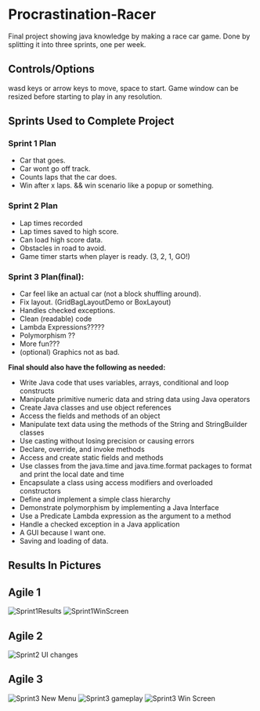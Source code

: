 # Procrastination-Racer
Final project showing java knowledge by making a race car game. Done by splitting it into three sprints, one per week.

## Controls/Options
wasd keys or arrow keys to move, space to start. 
Game window can be resized before starting to play in any resolution. 

## Sprints Used to Complete Project
### Sprint 1 Plan
* Car that goes.
* Car wont go off track.
* Counts laps that the car does.
* Win after x laps. && win scenario like a popup or something. 

### Sprint 2 Plan
* Lap times recorded
* Lap times saved to high score.
* Can load high score data.
* Obstacles in road to avoid.
* Game timer starts when player is ready. (3, 2, 1, GO!)

### Sprint 3 Plan(final):
* Car feel like an actual car (not a block shuffling around).
* Fix layout. (GridBagLayoutDemo or BoxLayout)
* Handles checked exceptions. 
* Clean (readable) code
* Lambda Expressions?????
* Polymorphism ??
* More fun???
* (optional) Graphics not as bad.

**Final should also have the following as needed:**
* Write Java code that uses variables, arrays, conditional and loop constructs
* Manipulate primitive numeric data and string data using Java operators
* Create Java classes and use object references
* Access the fields and methods of an object
* Manipulate text data using the methods of the String and StringBuilder classes
* Use casting without losing precision or causing errors
* Declare, override, and invoke methods
* Access and create static fields and methods
* Use classes from the java.time and java.time.format packages to format and print the local date and time
* Encapsulate a class using access modifiers and overloaded constructors
* Define and implement a simple class hierarchy
* Demonstrate polymorphism by implementing a Java Interface
* Use a Predicate Lambda expression as the argument to a method
* Handle a checked exception in a Java application
* A GUI because I want one. 
* Saving and loading of data. 

## Results In Pictures
## Agile 1
![Sprint1Results](https://i.imgur.com/6ne1U0w.png)
![Sprint1WinScreen](https://i.imgur.com/S7zGWF9.png)


## Agile 2
![Sprint2 UI changes](https://i.imgur.com/EptgSH1.png)


## Agile 3
![Sprint3 New Menu](https://i.imgur.com/oQZH5e7.png)
![Sprint3 gameplay](https://i.imgur.com/71CfKyE.png)
![Sprint3 Win Screen](https://i.imgur.com/g2zICke.png)
